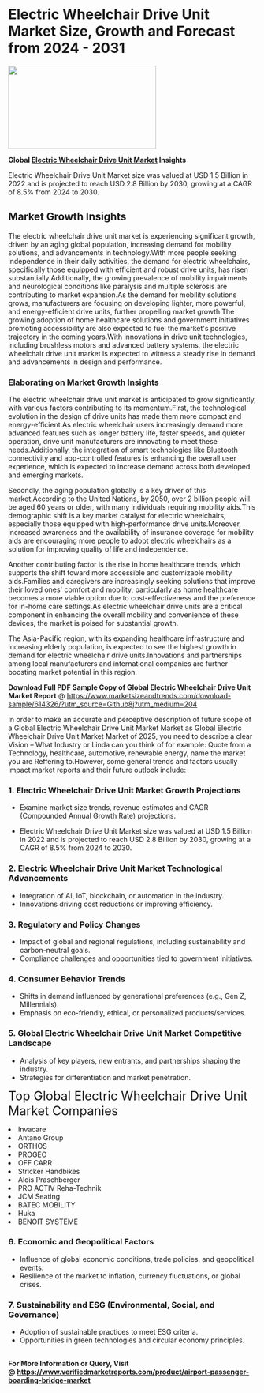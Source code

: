 <H1>Electric Wheelchair Drive Unit Market Size, Growth and Forecast from 2024 - 2031</H1><img class="aligncenter size-medium wp-image-584254" src="https://thirdeyenews.in/wp-content/uploads/2024/09/Global-Market-Research-300x168.jpeg" alt="" width="300" height="168" /><p><strong>Global&nbsp;<a href="https://www.marketsizeandtrends.com/download-sample/614326/?utm_source=Github8j?utm_medium=204">Electric Wheelchair Drive Unit Market</a> Insights</strong></p><p>Electric Wheelchair Drive Unit Market size was valued at USD 1.5 Billion in 2022 and is projected to reach USD 2.8 Billion by 2030, growing at a CAGR of 8.5% from 2024 to 2030.</p><p><h2>Market Growth Insights</h2> <p>The electric wheelchair drive unit market is experiencing significant growth, driven by an aging global population, increasing demand for mobility solutions, and advancements in technology.With more people seeking independence in their daily activities, the demand for electric wheelchairs, specifically those equipped with efficient and robust drive units, has risen substantially.Additionally, the growing prevalence of mobility impairments and neurological conditions like paralysis and multiple sclerosis are contributing to market expansion.As the demand for mobility solutions grows, manufacturers are focusing on developing lighter, more powerful, and energy-efficient drive units, further propelling market growth.The growing adoption of home healthcare solutions and government initiatives promoting accessibility are also expected to fuel the market's positive trajectory in the coming years.With innovations in drive unit technologies, including brushless motors and advanced battery systems, the electric wheelchair drive unit market is expected to witness a steady rise in demand and advancements in design and performance.</p> <h3>Elaborating on Market Growth Insights</h3> <p>The electric wheelchair drive unit market is anticipated to grow significantly, with various factors contributing to its momentum.First, the technological evolution in the design of drive units has made them more compact and energy-efficient.As electric wheelchair users increasingly demand more advanced features such as longer battery life, faster speeds, and quieter operation, drive unit manufacturers are innovating to meet these needs.Additionally, the integration of smart technologies like Bluetooth connectivity and app-controlled features is enhancing the overall user experience, which is expected to increase demand across both developed and emerging markets.</p> <p>Secondly, the aging population globally is a key driver of this market.According to the United Nations, by 2050, over 2 billion people will be aged 60 years or older, with many individuals requiring mobility aids.This demographic shift is a key market catalyst for electric wheelchairs, especially those equipped with high-performance drive units.Moreover, increased awareness and the availability of insurance coverage for mobility aids are encouraging more people to adopt electric wheelchairs as a solution for improving quality of life and independence.</p> <p>Another contributing factor is the rise in home healthcare trends, which supports the shift toward more accessible and customizable mobility aids.Families and caregivers are increasingly seeking solutions that improve their loved ones' comfort and mobility, particularly as home healthcare becomes a more viable option due to cost-effectiveness and the preference for in-home care settings.As electric wheelchair drive units are a critical component in enhancing the overall mobility and convenience of these devices, the market is poised for substantial growth.</p> <p>The Asia-Pacific region, with its expanding healthcare infrastructure and increasing elderly population, is expected to see the highest growth in demand for electric wheelchair drive units.Innovations and partnerships among local manufacturers and international companies are further boosting market potential in this region.</p> <p><span class=""><strong>Download Full PDF Sample Copy of Global Electric Wheelchair Drive Unit Market Report</strong> @ <a href="https://www.marketsizeandtrends.com/download-sample/614326/?utm_source=Github8j?utm_medium=204" target="_blank">https://www.marketsizeandtrends.com/download-sample/614326/?utm_source=Github8j?utm_medium=204</a></span></p><p>In order to make an accurate and perceptive description of future scope of a Global&nbsp;Electric Wheelchair Drive Unit Market Market as Global&nbsp;Electric Wheelchair Drive Unit Market Market of 2025, you need to describe a clear Vision &ndash; What Industry or Linda can you think of for example: Quote from a Technology, healthcare, automotive, renewable energy, name the market you are Reffering to.However, some general trends and factors usually impact market reports and their future outlook include:</p><h3>1.&nbsp;<strong>Electric Wheelchair Drive Unit Market Growth Projections</strong></h3><ul><li>Examine market size trends, revenue estimates and CAGR (Compounded Annual Growth Rate) projections.</li><li><p>Electric Wheelchair Drive Unit Market size was valued at USD 1.5 Billion in 2022 and is projected to reach USD 2.8 Billion by 2030, growing at a CAGR of 8.5% from 2024 to 2030.</p></li></ul><h3>2.&nbsp;<strong>Electric Wheelchair Drive Unit Market Technological Advancements</strong></h3><ul><li>Integration of AI, IoT, blockchain, or automation in the industry.</li><li>Innovations driving cost reductions or improving efficiency.</li></ul><h3>3.&nbsp;<strong>Regulatory and Policy Changes</strong></h3><ul><li>Impact of global and regional regulations, including sustainability and carbon-neutral goals.</li><li>Compliance challenges and opportunities tied to government initiatives.</li></ul><h3>4.&nbsp;<strong>Consumer Behavior Trends</strong></h3><ul><li>Shifts in demand influenced by generational preferences (e.g., Gen Z, Millennials).</li><li>Emphasis on eco-friendly, ethical, or personalized products/services.</li></ul><h3>5.&nbsp;<strong>Global Electric Wheelchair Drive Unit Market Competitive Landscape</strong></h3><ul><li>Analysis of key players, new entrants, and partnerships shaping the industry.</li><li>Strategies for differentiation and market penetration.</li></ul><p data-pm-slice="1 1 []"><span style="color: inherit; font-family: inherit; font-size: 25px;">Top Global Electric Wheelchair Drive Unit Market Companies</span></p><div class="" data-test-id=""><p><li>Invacare</li><li> Antano Group</li><li> ORTHOS</li><li> PROGEO</li><li> OFF CARR</li><li> Stricker Handbikes</li><li> Alois Praschberger</li><li> PRO ACTIV Reha-Technik</li><li> JCM Seating</li><li> BATEC MOBILITY</li><li> Huka</li><li> BENOIT SYSTEME</li></p></div><h3>6.&nbsp;<strong>Economic and Geopolitical Factors</strong></h3><ul><li>Influence of global economic conditions, trade policies, and geopolitical events.</li><li>Resilience of the market to inflation, currency fluctuations, or global crises.</li></ul><h3>7.&nbsp;<strong>Sustainability and ESG (Environmental, Social, and Governance)</strong></h3><ul><li>Adoption of sustainable practices to meet ESG criteria.</li><li>Opportunities in green technologies and circular economy principles.</li></ul><h2><strong style="font-size: 14px;">For More Information or Query, Visit @&nbsp;</strong><a style="background-color: #ffffff; font-size: 14px;" href="https://www.marketsizeandtrends.com/report/electric-wheelchair-drive-unit-market/" target="_blank">https://www.verifiedmarketreports.com/product/airport-passenger-boarding-bridge-market</a></h2>